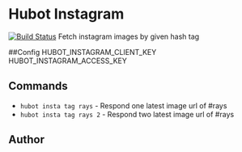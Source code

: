 # Hubot Instagram

[![Build Status](https://travis-ci.org/raysrashmi/hubot-instagram.png?branch=master)](https://travis-ci.org/raysrashmi/hubot-principles)
Fetch instagram images by given hash tag

##Config
HUBOT_INSTAGRAM_CLIENT_KEY
HUBOT_INSTAGRAM_ACCESS_KEY


## Commands

- `hubot insta tag rays`  - Respond one latest image url of #rays
- `hubot insta tag rays 2` - Respond two latest image url of #rays

## Author

[@raysrashmi]: https://github.com/raysrashmi/

